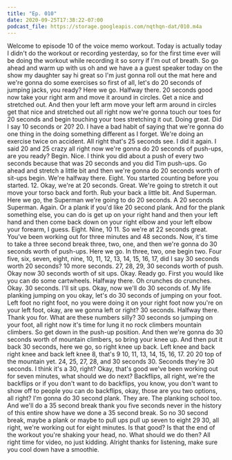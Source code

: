 ```yaml
---
title: "Ep. 010"
date: 2020-09-25T17:38:22-07:00
podcast_file: https://storage.googleapis.com/nqthqn-dat/010.m4a
---
```


  Welcome to episode 10 of the voice memo workout. Today is actually today I didn't do the workout or recording yesterday, so for the first time ever will be doing the workout while recording it so sorry if I'm out of breath. So go ahead and warm up with us oh and we have a a guest speaker today on the show my daughter say hi great so I'm just gonna roll out the mat here and we're gonna do some exercises so first of all, let's do 20 seconds of jumping jacks, you ready?   Here we go.   Halfway there.   20 seconds good now take your right arm and move it around in circles. Get a nice and stretched out. And then your left arm move your left arm around in circles get that nice and stretched out all right now we're gonna touch our toes for 20 seconds and begin touching your toes stretching it out.   Doing great. Did I say 10 seconds or 20? 20. I have a bad habit of saying that we're gonna do one thing in the doing something different as I forget.   We're doing an exercise twice on accident. All right that's 25 seconds see. I did it again. I said 20 and 25 crazy all right now we're gonna do 20 seconds of push-ups, are you ready? Begin.   Nice. I think you did about a push of every two seconds because that was 20 seconds and you did Tim push-ups. Go ahead and stretch a little bit and then we're gonna do 20 seconds worth of sit-ups begin.   We're halfway there. Eight. You started counting before you started. 12. Okay, we're at 20 seconds. Great. We're going to stretch it out move your torso back and forth. Rub your back a little bit. And Superman. Here we go, the Superman we're going to do 20 seconds. A 20 seconds Superman.   Again. Or a plank if you'd like 20 second plank. And for the plank something else, you can do is get up on your right hand and then your left hand and then come back down on your right elbow and your left elbow your forearm, I guess. Eight. Nine, 10 11.   So we're at 22 seconds great. You've been working out for three minutes and 48 seconds. Now, it's time to take a three second break three, two, one, and then we're gonna do 30 seconds worth of push-ups. Here we go. In three, two, one begin two. Four five, six, seven, eight, nine, 10, 11, 12, 13, 14, 15, 16, 17, did I say 30 seconds worth 20 seconds?   10 more seconds.   27, 28, 29, 30 seconds worth of push. Okay now 30 seconds worth of sit ups. Okay.   Ready go.   First you would like you can do some cartwheels. Halfway there.   Oh crunches do crunches.   Okay. 30 seconds. I'll sit ups.   Okay, now we'll do 30 seconds of. My life planking jumping on you okay, let's do 30 seconds of jumping on your foot. Left foot no right foot, no you were doing it on your right foot now you're on your left foot, okay, are we gonna left or right? 30 seconds.   Halfway there.   Thank you for.   What are these numbers silly? 30 seconds so jumping on your foot, all right now it's time for lung it no rock climbers mountain climbers. So get down in the push-up position. And then we're gonna do 30 seconds worth of mountain climbers, so bring your knee up. And then put it back 30 seconds, here we go, so right knee up back.   Left knee and back right knee and back left knee 8, that's 9 10, 11, 13, 14, 15, 16, 17. 20 20 top of the mountain yet. 24, 25, 27, 28, and 30 seconds 30. Seconds they're 30 seconds. I think it's a 30, right? Okay, that's good we've been working out for seven minutes, what should we do next?   Backflips, all right, we're the backflips or if you don't want to do backflips, you know, you don't want to show off to people you can do backflips, okay, those are you two options, all right? I'm gonna do 30 second plank.   They are. The planking school too.   And we'll do a 35 second break thank you five seconds never in the history of this entire show have we done a 35 second break. So no 30 second break, maybe a plank or maybe to pull ups pull up seven to eight 29 30, all right, we're working out for eight minutes.   Is that good? Is that the end of the workout you're shaking your head, no. What should we do then?   All right time for video, no just kidding.   Alright thanks for listening, make sure you cool down have a smoothie.